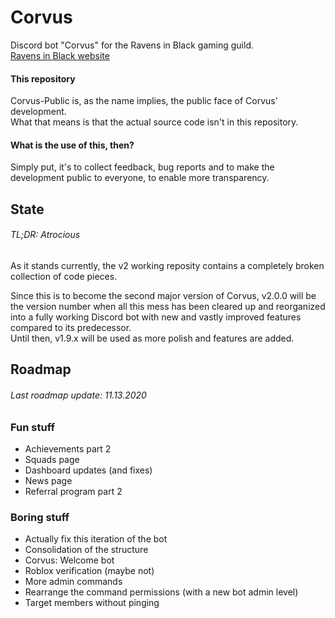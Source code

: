 # Corvus
Discord bot "Corvus" for the Ravens in Black gaming guild.\
[Ravens in Black website](https://ravens-in-black.herokuapp.com/ "Ravens in Black")

#### This repository
Corvus-Public is, as the name implies, the public face of Corvus' development.\
What that means is that the actual source code isn't in this repository.

#### What is the use of this, then?
Simply put, it's to collect feedback, bug reports and to make the development public to everyone, to enable more transparency.

## State
###### TL;DR: Atrocious
As it stands currently, the v2 working reposity contains a completely broken collection of code pieces.

Since this is to become the second major version of Corvus, v2.0.0 will be the version number when all this mess has been cleared up and reorganized into a fully working Discord bot with new and vastly improved features compared to its predecessor.\
Until then, v1.9.x will be used as more polish and features are added.

## Roadmap
###### Last roadmap update: 11.13.2020

### Fun stuff
- Achievements part 2
- Squads page
- Dashboard updates (and fixes)
- News page
- Referral program part 2

### Boring stuff
- Actually fix this iteration of the bot
- Consolidation of the structure
- Corvus: Welcome bot
- Roblox verification (maybe not)
- More admin commands
- Rearrange the command permissions (with a new bot admin level)
- Target members without pinging
